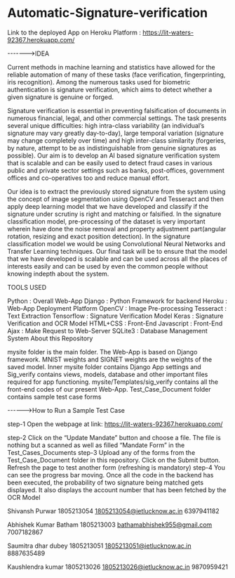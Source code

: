# Automatic-Signature-verification
Link to the deployed App on Heroku Platform : https://lit-waters-92367.herokuapp.com/

------->IDEA

Current methods in machine learning and statistics have allowed for the reliable automation of many of these tasks (face verification, fingerprinting, iris recognition). Among the numerous tasks used for biometric authentication is signature verification, which aims to detect whether a given signature is genuine or forged.

Signature verification is essential in preventing falsification of documents in numerous financial, legal, and other commercial settings. The task presents several unique difficulties: high intra-class variability (an individual’s signature may vary greatly day-to-day), large temporal variation (signature may change completely over time) and high inter-class similarity (forgeries, by nature, attempt to be as indistinguishable from genuine signatures as possible). Our aim is to develop an AI based signature verification system that is scalable and can be easily used to detect fraud cases in various public and private sector settings such as banks, post-offices, government offices and co-operatives too and reduce manual effort.

Our idea is to extract the previously stored signature from the system using the concept of image segmentation using OpenCV and Tesseract and then apply deep learning model that we have developed and classify if the signature under scrutiny is right and matching or falsified. In the signature classification model, pre-processing of the dataset is very important wherein have done the noise removal and property adjustment part(angular rotation, resizing and exact position detection). In the signature classification model we would be using Convolutional Neural Networks and Transfer Learning techniques. Our final task will be to ensure that the model that we have developed is scalable and can be used across all the places of interests easily and can be used by even the common people without knowing indepth about the system.

TOOLS USED

Python : Overall Web-App Django : Python Framework for backend Heroku : Web-App Deployment Platform OpenCV : Image Pre-processing Tesseract : Text Extraction Tensorflow : Signature Verification Model Keras : Signature Verification and OCR Model HTML+CSS : Front-End Javascript : Front-End Ajax : Make Request to Web-Server SQLite3 : Database Management System About this Repository

mysite folder is the main folder. The Web-App is based on Django framework. MNIST weights and SIGNET weights are the weights of the saved model. Inner mysite folder contains Django App settings and Sig_verify contains views, models, database and other important files required for app functioning. mysite/Templates/sig_verify contains all the front-end codes of our present Web-App. Test_Case_Document folder contains sample test case forms

------>How to Run a Sample Test Case

step-1 Open the webpage at link: https://lit-waters-92367.herokuapp.com/

step-2 Click on the “Update Mandate” button and choose a file. The file is nothing but a scanned as well as filled “Mandate Form” in the Test_Cases_Documents step-3 Upload any of the forms from the Test_Case_Document folder in this repository. Click on the Submit button. Refresh the page to test another form (refreshing is mandatory) step-4 You can see the progress bar moving. Once all the code in the backend has been executed, the probability of two signature being matched gets displayed. It also displays the account number that has been fetched by the OCR Model

Shivansh Purwar 1805213054 1805213054@ietlucknow.ac.in 6397941182

Abhishek Kumar Batham 1805213003 bathamabhishek955@gmail.com 7007182867

Saumitra dhar dubey 1805213051 1805213051@ietlucknow.ac.in 8887635489

Kaushlendra kumar 1805213026 1805213026@ietlucknow.ac.in 9870959421
